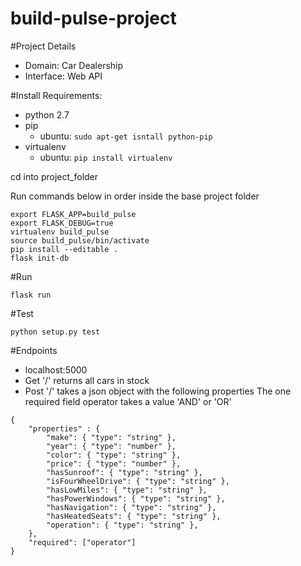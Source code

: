 # build-pulse-project

#Project Details
  - Domain: Car Dealership
  - Interface: Web API


#Install
Requirements:
  - python 2.7
  - pip
    - ubuntu: ```sudo apt-get isntall python-pip```
  - virtualenv
    - ubuntu: ```pip install virtualenv```

cd into project_folder

Run commands below in order inside the base project folder
```
export FLASK_APP=build_pulse
export FLASK_DEBUG=true
virtualenv build_pulse
source build_pulse/bin/activate
pip install --editable .
flask init-db
```

#Run
```
flask run
```

#Test
```
python setup.py test
```

#Endpoints
- localhost:5000
- Get '/' returns all cars in stock
- Post '/' takes a json object with the following properties
The one required field operator takes a value 'AND' or 'OR'
```
{
    "properties" : {
        "make": { "type": "string" },
        "year": { "type": "number" },
        "color": { "type": "string" },
        "price": { "type": "number" },
        "hasSunroof": { "type": "string" },
        "isFourWheelDrive": { "type": "string" },
        "hasLowMiles": { "type": "string" },
        "hasPowerWindows": { "type": "string" },
        "hasNavigation": { "type": "string" },
        "hasHeatedSeats": { "type": "string" },
        "operation": { "type": "string" },
    },
    "required": ["operator"]
}
```
